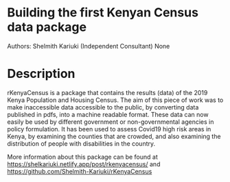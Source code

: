 # Building the first Kenyan Census data package

Authors: Shelmith Kariuki (Independent Consultant) None

# Description 

rKenyaCensus is a package that contains the results (data) of the 2019 Kenya Population and Housing Census. The aim of this piece of work was to make inaccessible data accessible to the public, by converting data published in pdfs, into a machine readable format. These data can now easily be used by different government or non-governmental agencies in policy formulation. It has been used to assess Covid19 high risk areas in Kenya, by examining the counties that are crowded, and also examining the distribution of people with disabilities in the country. 

More information about this package can be found at https://shelkariuki.netlify.app/post/rkenyacensus/ and  https://github.com/Shelmith-Kariuki/rKenyaCensus